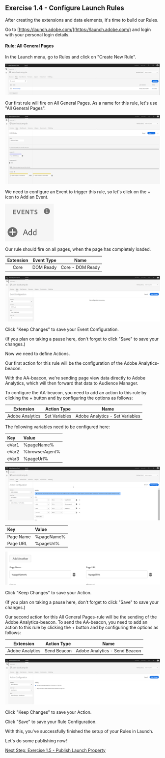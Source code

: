 ## Exercise 1.4 - Configure Launch Rules

After creating the extensions and data elements, it's time to build our Rules.

Go to [https://launch.adobe.com/](https://launch.adobe.com/) and login with your personal login details.

#### Rule: All General Pages

In the Launch menu, go to Rules and click on "Create New Rule".

![Launch Setup](./images/rules1.png)

Our first rule will fire on All General Pages.
As a name for this rule, let's use "All General Pages".

![Launch Setup](./images/rules2.png)

We need to configure an Event to trigger this rule, so let's click on the + icon to Add an Event.

![Launch Setup](./images/addevent.png)

Our rule should fire on all pages, when the page has completely loaded.

| Extension     | Event Type       | Name             |
|:-------------:| :---------------:| :--------------: |
| Core          | DOM Ready | Core - DOM Ready |

![Launch Setup](./images/rules3.png)

Click "Keep Changes" to save your Event Configuration.

(If you plan on taking a pause here, don't forget to click "Save" to save your changes.)

Now we need to define Actions.

Our first action for this rule will be the configuration of the Adobe Analytics-beacon. 

With the AA-beacon, we're sending page view data directly to Adobe Analytics, which will then forward that data to Audience Manager.

To configure the AA-beacon, you need to add an action to this rule by clicking the + button and by configuring the options as follows:

| Extension                   | Action Type      | Name                                    |
|:---------------------------:| :---------------:| :-------------------------------------: |
| Adobe Analytics             | Set Variables    | Adobe Analytics - Set Variables         |



The following variables need to be configured here:

| Key               | Value             |
|:------------------| :---------------- |
| eVar1             | %pageName%    | 
| eVar2             | %browserAgent%   |
| eVar3             | %pageUrl%        |

![Launch Setup](./images/rules5.png)

| Key               | Value             |
|:------------------| :---------------- |
| Page Name            | %pageName%    | 
| Page URL           | %pageUrl%   |


![Launch Setup](./images/nameurl.png)

Click "Keep Changes" to save your Action.

(If you plan on taking a pause here, don't forget to click "Save" to save your changes.)

Our second action for this All General Pages-rule will be the sending of the Adobe Analytics-beacon. 
To send the AA-beacon, you need to add an action to this rule by clicking the + button and by configuring the options as follows:

| Extension                   | Action Type      | Name                                    |
|:---------------------------:| :---------------:| :-------------------------------------: |
| Adobe Analytics             | Send Beacon      | Adobe Analytics - Send Beacon           |

![Launch Setup](./images/rules4.png)

Click "Keep Changes" to save your Action.

Click "Save" to save your Rule Configuration.


With this, you've successfully finished the setup of your Rules in Launch.

Let's do some publishing now!

[Next Step: Exercise 1.5 - Publish Launch Property](./ex5.md)



